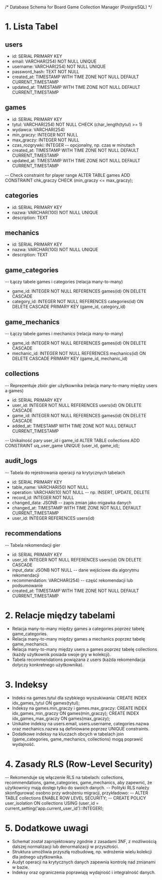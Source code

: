 /* Database Schema for Board Game Collection Manager (PostgreSQL) */

# 1. Lista Tabel

## users
- id: SERIAL PRIMARY KEY
- email: VARCHAR(254) NOT NULL UNIQUE
- username: VARCHAR(254) NOT NULL UNIQUE
- password_hash: TEXT NOT NULL
- created_at: TIMESTAMP WITH TIME ZONE NOT NULL DEFAULT CURRENT_TIMESTAMP
- updated_at: TIMESTAMP WITH TIME ZONE NOT NULL DEFAULT CURRENT_TIMESTAMP

## games
- id: SERIAL PRIMARY KEY
- tytul: VARCHAR(254) NOT NULL CHECK (char_length(tytul) >= 1)
- wydawca: VARCHAR(254)
- min_graczy: INTEGER NOT NULL
- max_graczy: INTEGER NOT NULL
- czas_rozgrywki: INTEGER  -- opcjonalny, np. czas w minutach
- created_at: TIMESTAMP WITH TIME ZONE NOT NULL DEFAULT CURRENT_TIMESTAMP
- updated_at: TIMESTAMP WITH TIME ZONE NOT NULL DEFAULT CURRENT_TIMESTAMP

-- Check constraint for player range
ALTER TABLE games ADD CONSTRAINT chk_graczy CHECK (min_graczy <= max_graczy);

## categories
- id: SERIAL PRIMARY KEY
- nazwa: VARCHAR(100) NOT NULL UNIQUE
- description: TEXT

## mechanics
- id: SERIAL PRIMARY KEY
- nazwa: VARCHAR(100) NOT NULL UNIQUE
- description: TEXT

## game_categories
-- Łączy tabele games i categories (relacja many-to-many)
- game_id: INTEGER NOT NULL REFERENCES games(id) ON DELETE CASCADE
- category_id: INTEGER NOT NULL REFERENCES categories(id) ON DELETE CASCADE
PRIMARY KEY (game_id, category_id)

## game_mechanics
-- Łączy tabele games i mechanics (relacja many-to-many)
- game_id: INTEGER NOT NULL REFERENCES games(id) ON DELETE CASCADE
- mechanic_id: INTEGER NOT NULL REFERENCES mechanics(id) ON DELETE CASCADE
PRIMARY KEY (game_id, mechanic_id)

## collections
-- Reprezentuje zbiór gier użytkownika (relacja many-to-many między users a games)
- id: SERIAL PRIMARY KEY
- user_id: INTEGER NOT NULL REFERENCES users(id) ON DELETE CASCADE
- game_id: INTEGER NOT NULL REFERENCES games(id) ON DELETE CASCADE
- added_at: TIMESTAMP WITH TIME ZONE NOT NULL DEFAULT CURRENT_TIMESTAMP

-- Unikalność pary user_id i game_id
ALTER TABLE collections ADD CONSTRAINT uq_user_game UNIQUE (user_id, game_id);

## audit_logs
-- Tabela do rejestrowania operacji na krytycznych tabelach
- id: SERIAL PRIMARY KEY
- table_name: VARCHAR(50) NOT NULL
- operation: VARCHAR(10) NOT NULL  -- np. INSERT, UPDATE, DELETE
- record_id: INTEGER NOT NULL
- changed_data: JSONB  -- zapis zmian jako migawka danych
- changed_at: TIMESTAMP WITH TIME ZONE NOT NULL DEFAULT CURRENT_TIMESTAMP
- user_id: INTEGER REFERENCES users(id)

## recommendations
-- Tabela rekomendacji gier
- id: SERIAL PRIMARY KEY
- user_id: INTEGER NOT NULL REFERENCES users(id) ON DELETE CASCADE
- input_data: JSONB NOT NULL  -- dane wejściowe dla algorytmu rekomendacji
- recommendation: VARCHAR(254)  -- część rekomendacji lub podsumowanie
- created_at: TIMESTAMP WITH TIME ZONE NOT NULL DEFAULT CURRENT_TIMESTAMP

# 2. Relacje między tabelami
- Relacja many-to-many między games a categories poprzez tabelę game_categories.
- Relacja many-to-many między games a mechanics poprzez tabelę game_mechanics.
- Relacja many-to-many między users a games poprzez tabelę collections (każdy użytkownik posiada swoje gry w kolekcji).
- Tabela recommendations powiązana z users (każda rekomendacja dotyczy konkretnego użytkownika).

# 3. Indeksy
- Indeks na games.tytul dla szybkiego wyszukiwania: CREATE INDEX idx_games_tytul ON games(tytul);
- Indeksy na games.min_graczy i games.max_graczy: CREATE INDEX idx_games_min_graczy ON games(min_graczy); CREATE INDEX idx_games_max_graczy ON games(max_graczy);
- Unikalne indeksy na users.email, users.username, categories.nazwa oraz mechanics.nazwa są definiowane poprzez UNIQUE constraints.
- Dodatkowe indeksy na kluczach obcych w tabelach join (game_categories, game_mechanics, collections) mogą poprawić wydajność.

# 4. Zasady RLS (Row-Level Security)
-- Rekomenduje się włączenie RLS na tabelach: collections, recommendations, game_categories, game_mechanics, aby zapewnić, że użytkownicy mają dostęp tylko do swoich danych.
-- Polityki RLS należy skonfigurować osobno przy wdrożeniu migracji, przykładowo:
-- ALTER TABLE collections ENABLE ROW LEVEL SECURITY;
-- CREATE POLICY user_isolation ON collections USING (user_id = current_setting('app.current_user_id')::INTEGER);

# 5. Dodatkowe uwagi
- Schemat został zaprojektowany zgodnie z zasadami 3NF, z możliwością dalszej normalizacji lub denormalizacji w przyszłości.
- Struktura umożliwia przyszłą rozbudowę, np. wdrożenie wielu kolekcji dla jednego użytkownika.
- Audyt operacji na krytycznych danych zapewnia kontrolę nad zmianami w bazie.
- Indeksy oraz ograniczenia poprawiają wydajność i integralność danych. 